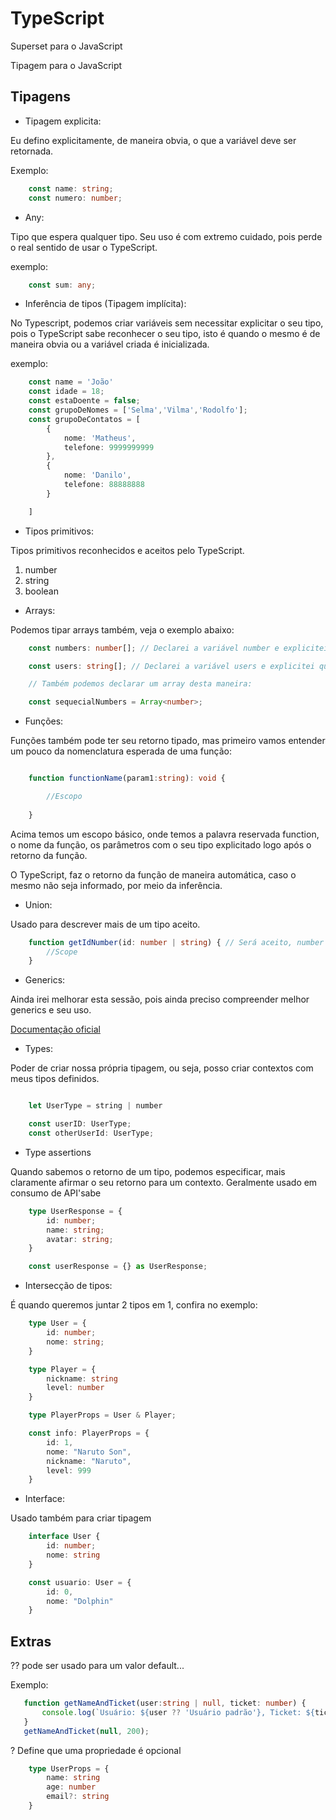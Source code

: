 # TypeScript

Superset para o JavaScript

Tipagem para o JavaScript

## Tipagens

 - Tipagem explicita:
    
Eu defino explicitamente, de maneira obvia, o que a variável deve ser retornada.

Exemplo:

```TypeScript
    const name: string;
    const numero: number;
```
- Any:

Tipo que espera qualquer tipo. Seu uso é com extremo cuidado, pois perde o real sentido de usar o TypeScript.

exemplo: 

```TypeScript
    const sum: any;

```
- Inferência de tipos (Tipagem implícita):

No Typescript, podemos criar variáveis sem necessitar explicitar o seu tipo, pois o TypeScript sabe reconhecer o seu tipo, isto é quando o mesmo é de maneira obvia ou a variável criada é inicializada.

exemplo:

```TypeScript
    const name = 'João'
    const idade = 18;
    const estaDoente = false;
    const grupoDeNomes = ['Selma','Vilma','Rodolfo'];
    const grupoDeContatos = [
        {
            nome: 'Matheus',
            telefone: 9999999999
        },
        {
            nome: 'Danilo',
            telefone: 88888888
        }

    ]
```

- Tipos primitivos:

Tipos primitivos reconhecidos e aceitos pelo TypeScript.

 1. number
 2. string
 3. boolean


- Arrays:

Podemos tipar arrays também, veja o exemplo abaixo:

```TypeScript
    const numbers: number[]; // Declarei a variável number e explicitei que será um array de números, logo será somente aceito números.

    const users: string[]; // Declarei a variável users e explicitei que será aceito somente string's

    // Também podemos declarar um array desta maneira:

    const sequecialNumbers = Array<number>;
```
- Funções:

Funções também pode ter seu retorno tipado, mas primeiro vamos entender um pouco da nomenclatura esperada de uma função:

```TypeScript

    function functionName(param1:string): void {

        //Escopo
        
    }
```

Acima temos um escopo básico, onde temos a palavra reservada function, o nome da função, os parâmetros com o seu tipo explicitado logo após o retorno da função.

O TypeScript, faz o retorno da função de maneira automática, caso o mesmo não seja informado, por meio da inferência.

- Union:

Usado para descrever mais de um tipo aceito.

```TypeScript
    function getIdNumber(id: number | string) { // Será aceito, number ou string
        //Scope
    }
```

- Generics:

Ainda irei melhorar esta sessão, pois ainda preciso compreender melhor generics e seu uso.

[Documentação oficial](https://www.typescriptlang.org/docs/handbook/2/generics.html)

- Types:

Poder de criar nossa própria tipagem, ou seja, posso criar contextos com meus tipos definidos.

```typescript

    let UserType = string | number

    const userID: UserType;
    const otherUserId: UserType;

```
- Type assertions

Quando sabemos o retorno de um tipo, podemos especificar, mais claramente afirmar o seu retorno para um contexto. Geralmente usado em consumo de API'sabe

```typescript
    type UserResponse = {
        id: number;
        name: string;
        avatar: string;
    }

    const userResponse = {} as UserResponse;
``` 

- Intersecção de tipos:

É quando queremos juntar 2 tipos em 1, confira no exemplo:

```typescript
    type User = {
        id: number;
        nome: string;
    }

    type Player = {
        nickname: string
        level: number
    }

    type PlayerProps = User & Player;

    const info: PlayerProps = {
        id: 1,
        nome: "Naruto Son",
        nickname: "Naruto",
        level: 999
    }
```

- Interface:

Usado também para criar tipagem

```typescript
    interface User {
        id: number;
        nome: string
    }

    const usuario: User = {
        id: 0,
        nome: "Dolphin"
    }
```  

## Extras

?? pode ser usado para um valor default...

Exemplo: 

 ```TypeScript
    function getNameAndTicket(user:string | null, ticket: number) {
        console.log(`Usuário: ${user ?? 'Usuário padrão'}, Ticket: ${ticket}`)
    }
    getNameAndTicket(null, 200);

 ```   

 ? Define que uma propriedade é opcional

```typescript
    type UserProps = {
        name: string
        age: number
        email?: string
    }

```
